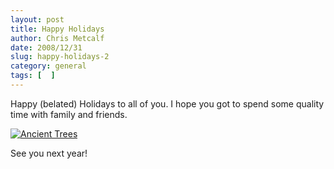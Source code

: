 ```yaml
---
layout: post
title: Happy Holidays
author: Chris Metcalf
date: 2008/12/31
slug: happy-holidays-2
category: general
tags: [  ]
---
```


Happy (belated) Holidays to all of you. I hope you got to spend some quality time with family and friends.

[![Ancient Trees](http://farm4.static.flickr.com/3089/3119310439_9c7aa784fb.jpg?v=0)](http://www.flickr.com/photos/chrismetcalf/3119310439/)

See you next year!
